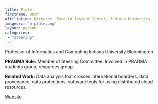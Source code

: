 ```yaml
---
title: Plale
firstname: Beth
affiliation: Director, Data to Insight Center, Indiana University
imagesrc: "b-plale.png"
layout: person
categories:
 - "steering"
---
```


Professor of Informatics and Computing Indiana University Bloomington

**PRAGMA Role:** Member of Steering Committee. Involved in PRAGMA students group,
resources group.

**Related Work:** Data analysis that crosses international boarders, data
provenance, data protections, software tools for using distributed cloud resources.

[Website][1]

[1]: http://www.cs.indiana.edu/~plale
